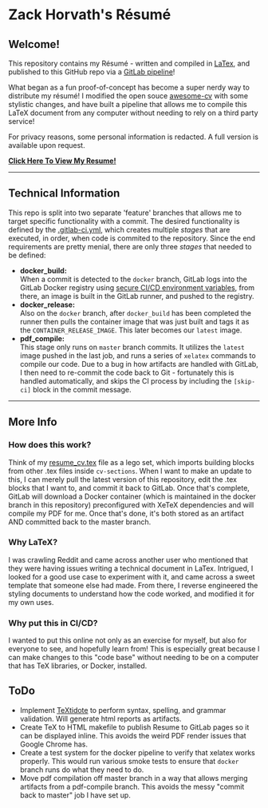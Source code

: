 # Zack Horvath's Résumé
## Welcome!
This repository contains my Résumé - written and compiled in [LaTex](https://www.latex-project.org/), and published to this GitHub repo via a [GitLab pipeline](https://gitlab.com/zackhorvath/resume)!

What began as a fun proof-of-concept has become a super nerdy way to distribute my résumé! I modified the open souce [awesome-cv](https://github.com/posquit0/Awesome-CV) with some stylistic changes, and have built a pipeline that allows me to compile this LaTeX document from any computer without needing to rely on a third party service!

For privacy reasons, some personal information is redacted. A full version is available upon request.

**[Click Here To View My Resume!](resume_cv.pdf)**

---

## Technical Information

This repo is split into two separate 'feature' branches that allows me to target specific functionality with a commit. The desired functionality is defined by the [.gitlab-ci.yml](.gitlab-ci.yml), which creates multiple *stages* that are executed, in order, when code is commited to the repository. Since the end requirements are pretty menial, there are only three *stages* that needed to be defined:

- **docker_build:**  
When a commit is detected to the `docker` branch, GitLab logs into the GitLab Docker registry using [secure CI/CD environment variables](https://docs.gitlab.com/ee/ci/variables/), from there, an image is built in the GitLab runner, and pushed to the registry.
- **docker_release:**  
Also on the `docker` branch, after `docker_build` has been completed the runner then pulls the container image that was just built and tags it as the `CONTAINER_RELEASE_IMAGE`. This later becomes our `latest` image.
- **pdf_compile:**  
This stage only runs on `master` branch commits. It utilizes the `latest` image pushed in the last job, and runs a series of `xelatex` commands to compile our code. Due to a bug in how artifacts are handled with GitLab, I then need to re-commit the code back to Git - fortunately this is handled automatically, and skips the CI process by including the `[skip-ci]` block in the commit message.

---

## More Info
### How does this work?
Think of my [resume_cv.tex](resume_cv.tex) file as a lego set, which imports building blocks from other .tex files inside `cv-sections`. When I want to make an update to this, I can merely pull the latest version of this repository, edit the .tex blocks that I want to, and commit it back to GitLab. Once that's complete, GitLab will download a Docker container (which is maintained in the docker branch in this repository) preconfigured with XeTeX dependencies and will compile my PDF for me. Once that's done, it's both stored as an artifact AND committed back to the master branch.

### Why LaTeX?
I was crawling Reddit and came across another user who mentioned that they were having issues writing a technical document in LaTex. Intrigued, I looked for a good use case to experiment with it, and came across a sweet template that someone else had made. From there, I reverse engineered the styling documents to understand how the code worked, and modified it for my own uses.

### Why put this in CI/CD?
I wanted to put this online not only as an exercise for myself, but also for everyone to see, and hopefully learn from! This is especially great because I can make changes to this "code base" without needing to be on a computer that has TeX libraries, or Docker, installed.

## ToDo
- Implement [TeXtidote](https://github.com/sylvainhalle/textidote) to perform syntax, spelling, and grammar validation. Will generate html reports as artifacts.
- Create TeX to HTML makefile to publish Resume to GitLab pages so it can be displayed inline. This avoids the weird PDF render issues that Google Chrome has.
- Create a test system for the docker pipeline to verify that xelatex works properly. This would run various smoke tests to ensure that `docker` branch runs do what they need to do.
- Move pdf compilation off master branch in a way that allows merging artifacts from a pdf-compile branch. This avoids the messy "commit back to master" job I have set up.